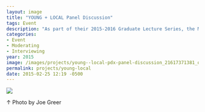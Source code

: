 ```yaml
---
layout: image
title: "YOUNG + LOCAL Panel Discussion"
tags: Event
description: "As part of their 2015-2016 Graduate Lecture Series, the MFA in Applied Craft + Design presented a free-wheeling panel discussion with Portland designers and entrepreneurs Laura Allcorn (Second Story), Adam Garcia (The Pressure), Marc Moscato (Know Your City), Ethan Allen Smith (PeetKegler), Allison Ullmer (Allison Ullmer Jewelry), and Kate Bingaman-Burt (PSU).<br><br>With Dave Laubenthal, I had the honor of moderating this discussion, which explored creative routines, aha! moments, the challenges and delights of collaboration, and finding a balance between art practice and market production."
categories:
- Event
- Moderating
- Interviewing
year: 2015
image: /images/projects/young--local-pdx-panel-discussion_21617371381_o.jpg
permalink: projects/young-local
date: 2015-02-25 12:19 -0500
---
```


<img src="/images/projects/young--local-pdx-panel-discussion_21617371381_o.jpg">
<div class="images-right"><p>&uarr; Photo by Joe Greer</p></div>
<section class="clear"></section>